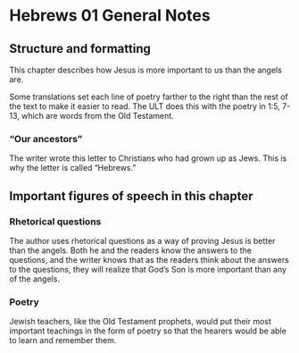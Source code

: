 # Hebrews 01 General Notes
## Structure and formatting

This chapter describes how Jesus is more important to us than the angels are.

Some translations set each line of poetry farther to the right than the rest of the text to make it easier to read. The ULT does this with the poetry in 1:5, 7-13, which are words from the Old Testament.

### “Our ancestors”

The writer wrote this letter to Christians who had grown up as Jews. This is why the letter is called “Hebrews.”

## Important figures of speech in this chapter

### Rhetorical questions

The author uses rhetorical questions as a way of proving Jesus is better than the angels. Both he and the readers know the answers to the questions, and the writer knows that as the readers think about the answers to the questions, they will realize that God’s Son is more important than any of the angels.

### Poetry

Jewish teachers, like the Old Testament prophets, would put their most important teachings in the form of poetry so that the hearers would be able to learn and remember them.